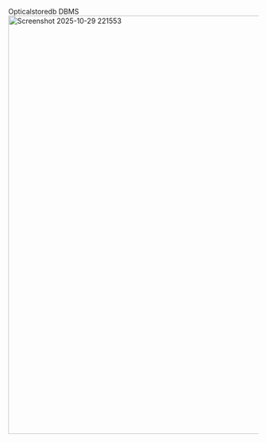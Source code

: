 
Opticalstoredb
DBMS
<img width="1920" height="842" alt="Screenshot 2025-10-29 221553" src="https://github.com/user-attachments/assets/b11edea1-c870-42e9-8f72-c75bfc011ecb" />




